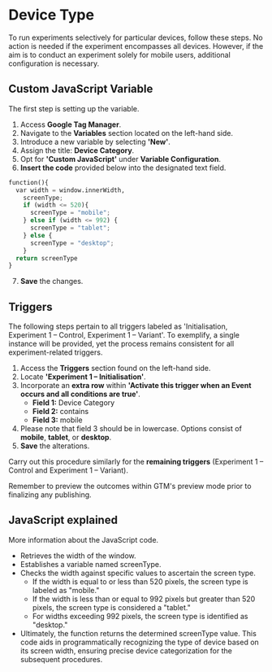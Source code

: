 # Device Type
To run experiments selectively for particular devices, follow these steps. No action is needed if the experiment encompasses all devices. However, if the aim is to conduct an experiment solely for mobile users, additional configuration is necessary.

## Custom JavaScript Variable
The first step is setting up the variable.

1. Access **Google Tag Manager**.
2. Navigate to the **Variables** section located on the left-hand side.
3. Introduce a new variable by selecting **'New'**.
4. Assign the title: **Device Category**.
5. Opt for **'Custom JavaScript'** under **Variable Configuration**.
6. **Insert the code** provided below into the designated text field.

``` py linenums="1"
function(){
  var width = window.innerWidth,
    screenType;
    if (width <= 520){
      screenType = "mobile";
    } else if (width <= 992) {
      screenType = "tablet";
    } else {
      screenType = "desktop";
    }
  return screenType
}
```
7. **Save** the changes.

## Triggers
The following steps pertain to all triggers labeled as 'Initialisation, Experiment 1 – Control, Experiment 1 – Variant'. To exemplify, a single instance will be provided, yet the process remains consistent for all experiment-related triggers.

1. Access the **Triggers** section found on the left-hand side.
2. Locate **'Experiment 1 – Initialisation'**.
3. Incorporate an **extra row** within **'Activate this trigger when an Event occurs and all conditions are true'**.
    * **Field 1:** Device Category
    * **Field 2:** contains
    * **Field 3:** mobile
4. Please note that field 3 should be in lowercase. Options consist of **mobile**, **tablet**, or **desktop**.
5. **Save** the alterations.

Carry out this procedure similarly for the **remaining triggers** (Experiment 1 – Control and Experiment 1 – Variant).

Remember to preview the outcomes within GTM's preview mode prior to finalizing any publishing.

## JavaScript explained
More information about the JavaScript code.

* Retrieves the width of the window.
* Establishes a variable named screenType.
* Checks the width against specific values to ascertain the screen type.
    * If the width is equal to or less than 520 pixels, the screen type is labeled as "mobile."
    * If the width is less than or equal to 992 pixels but greater than 520 pixels, the screen type is considered a "tablet."
    * For widths exceeding 992 pixels, the screen type is identified as "desktop."
* Ultimately, the function returns the determined screenType value. This code aids in programmatically recognizing the type of device based on its screen width, ensuring precise device categorization for the subsequent procedures.
